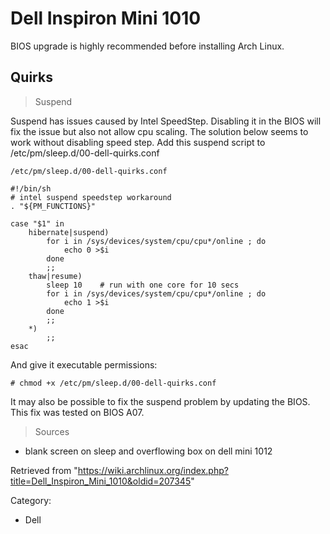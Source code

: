 Dell Inspiron Mini 1010
=======================

BIOS upgrade is highly recommended before installing Arch Linux.

Quirks
------

> Suspend

Suspend has issues caused by Intel SpeedStep. Disabling it in the BIOS
will fix the issue but also not allow cpu scaling. The solution below
seems to work without disabling speed step. Add this suspend script to
/etc/pm/sleep.d/00-dell-quirks.conf

    /etc/pm/sleep.d/00-dell-quirks.conf

    #!/bin/sh
    # intel suspend speedstep workaround
    . "${PM_FUNCTIONS}"

    case "$1" in
    	hibernate|suspend)
    		for i in /sys/devices/system/cpu/cpu*/online ; do
    			echo 0 >$i
    		done
    		;;
    	thaw|resume) 
    		sleep 10	# run with one core for 10 secs
    		for i in /sys/devices/system/cpu/cpu*/online ; do
    			echo 1 >$i
    		done
    		;;
    	*)
    		;;
    esac

And give it executable permissions:

    # chmod +x /etc/pm/sleep.d/00-dell-quirks.conf

It may also be possible to fix the suspend problem by updating the BIOS.
This fix was tested on BIOS A07.

> Sources

-   blank screen on sleep and overflowing box on dell mini 1012

Retrieved from
"https://wiki.archlinux.org/index.php?title=Dell_Inspiron_Mini_1010&oldid=207345"

Category:

-   Dell
